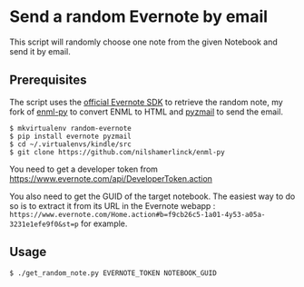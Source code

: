 # Send a random Evernote by email

This script will randomly choose one note from the given Notebook and send it by email.

## Prerequisites

The script uses the [official Evernote SDK](https://github.com/evernote/evernote-sdk-python) to retrieve the random note, my fork of [enml-py](https://github.com/nilshamerlinck/enml-py) to convert ENML to HTML and [pyzmail](http://www.magiksys.net/pyzmail) to send the email.

	$ mkvirtualenv random-evernote
	$ pip install evernote pyzmail
	$ cd ~/.virtualenvs/kindle/src
	$ git clone https://github.com/nilshamerlinck/enml-py

You need to get a developer token from https://www.evernote.com/api/DeveloperToken.action

You also need to get the GUID of the target notebook. The easiest way to do so is to extract it from its URL in the Evernote webapp : `https://www.evernote.com/Home.action#b=f9cb26c5-1a01-4y53-a05a-3231e1efe9f0&st=p` for example.

## Usage

	$ ./get_random_note.py EVERNOTE_TOKEN NOTEBOOK_GUID

